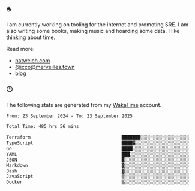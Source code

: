 ### ☕

I am currently working on tooling for the internet and promoting SRE. I am also writing some books, making music and hoarding some data. I like thinking about time.

Read more:

 - [natwelch.com](https://natwelch.com)
 - [@icco@merveilles.town](https://merveilles.town/@icco)
 - [blog](https://writing.natwelch.com)

### 🕒

The following stats are generated from my [WakaTime](https://wakatime.com/@icco) account.

<!--START_SECTION:waka-->

```txt
From: 23 September 2024 - To: 23 September 2025

Total Time: 485 hrs 56 mins

Terraform                                  ███████░░░░░░░░░░░░░░░░░░   27.83 %
TypeScript                                 ████▓░░░░░░░░░░░░░░░░░░░░   18.87 %
Go                                         ████░░░░░░░░░░░░░░░░░░░░░   16.30 %
YAML                                       ███░░░░░░░░░░░░░░░░░░░░░░   11.51 %
JSON                                       █░░░░░░░░░░░░░░░░░░░░░░░░   03.95 %
Markdown                                   ▓░░░░░░░░░░░░░░░░░░░░░░░░   02.98 %
Bash                                       ▓░░░░░░░░░░░░░░░░░░░░░░░░   02.88 %
JavaScript                                 ▒░░░░░░░░░░░░░░░░░░░░░░░░   01.98 %
Docker                                     ▒░░░░░░░░░░░░░░░░░░░░░░░░   01.72 %
```

<!--END_SECTION:waka-->

